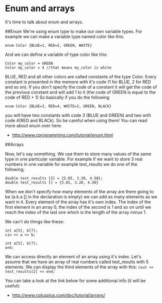 Enum and arrays
=====================
It's time to talk about enum and arrays. 

##Enum
We're using enum type to make our own variable types.
For example we can make a variable type named color like this:
```
enum Color {BLUE=1, RED=2, GREEN, WHITE}
```
And we can define a variable of type color like this:
```
Color my_color = GREEN
Color my_color = 4 //that means my_color is white
```
BLUE, RED and all other colors are called constants of the type Color. Every constant is presented in the memore with it's code (1 for BLUE, 2 for RED and so on).
If you don't specify the code of a constant it will get the code of the previous constant and will add 1 to it (the code of GREEN is equal to the code of RED + 1)
So basically if you do the following 
```
enum Color {BLUE=3, RED=4, WHITE=2, GREEN, BLACK}
```
you will have two constants with code 3 (BLUE and GREEN) and two with code 4(RED and BLACk).
So be careful when using them!
You can read more about enum over here:
* http://www.cprogramming.com/tutorial/enum.html

##Arrays

Now, let's say something. We use them to store many values of the same type in one particular variable. For example if we want to store 3 real numbers in one variable for example test_results we do one of the following;
```
double test_results [3] = {5.65, 3.20, 4.50};
double test_results [] = {5.65, 3.20, 4.50}
```
When we don't specify how many elements of the array are there going to be (a.k.a [] in the declaration is empty) we can add as many elements as we want in it.
Every element of the array has it's own index. The index of the first element in an array 0, the index of the second is 1 and so on until we reach the index of the last one which is the length of the array minus 1.

We can't do things like these:
```
int a[5], b[7];
cin >> a >> b;
```
```
int a[5], b[7];
a=b;
```

We can access directly an element of an array using it's index. Let's assume that we have an array of real numbers called test_results with 5 elements. We can display the third elements of the array with this: ``` cout << test_results[2] << end; ```  

You can take a look at the link below for some additional info (it will be useful):
* http://www.cplusplus.com/doc/tutorial/arrays/

